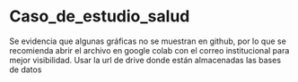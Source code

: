 # Caso_de_estudio_salud

Se evidencia que algunas gráficas no se muestran en github, por lo que se recomienda abrir el archivo en google colab con el correo institucional para mejor visibilidad. Usar la url de drive donde están almacenadas las bases de datos
